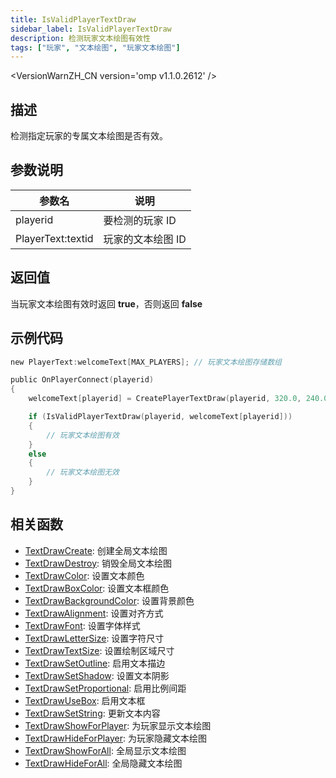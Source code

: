 ```yaml
---
title: IsValidPlayerTextDraw
sidebar_label: IsValidPlayerTextDraw
description: 检测玩家文本绘图有效性
tags: ["玩家", "文本绘图", "玩家文本绘图"]
---
```


<VersionWarnZH_CN version='omp v1.1.0.2612' />

## 描述

检测指定玩家的专属文本绘图是否有效。

## 参数说明

| 参数名            | 说明              |
| ----------------- | ----------------- |
| playerid          | 要检测的玩家 ID   |
| PlayerText:textid | 玩家的文本绘图 ID |

## 返回值

当玩家文本绘图有效时返回 **true**，否则返回 **false**

## 示例代码

```c
new PlayerText:welcomeText[MAX_PLAYERS]; // 玩家文本绘图存储数组

public OnPlayerConnect(playerid)
{
    welcomeText[playerid] = CreatePlayerTextDraw(playerid, 320.0, 240.0, "欢迎来到我的OPEN.MP服务器");

    if (IsValidPlayerTextDraw(playerid, welcomeText[playerid]))
    {
        // 玩家文本绘图有效
    }
    else
    {
        // 玩家文本绘图无效
    }
}
```

## 相关函数

- [TextDrawCreate](TextDrawCreate): 创建全局文本绘图
- [TextDrawDestroy](TextDrawDestroy): 销毁全局文本绘图
- [TextDrawColor](TextDrawColor): 设置文本颜色
- [TextDrawBoxColor](TextDrawBoxColor): 设置文本框颜色
- [TextDrawBackgroundColor](TextDrawBackgroundColor): 设置背景颜色
- [TextDrawAlignment](TextDrawAlignment): 设置对齐方式
- [TextDrawFont](TextDrawFont): 设置字体样式
- [TextDrawLetterSize](TextDrawLetterSize): 设置字符尺寸
- [TextDrawTextSize](TextDrawTextSize): 设置绘制区域尺寸
- [TextDrawSetOutline](TextDrawSetOutline): 启用文本描边
- [TextDrawSetShadow](TextDrawSetShadow): 设置文本阴影
- [TextDrawSetProportional](TextDrawSetProportional): 启用比例间距
- [TextDrawUseBox](TextDrawUseBox): 启用文本框
- [TextDrawSetString](TextDrawSetString): 更新文本内容
- [TextDrawShowForPlayer](TextDrawShowForPlayer): 为玩家显示文本绘图
- [TextDrawHideForPlayer](TextDrawHideForPlayer): 为玩家隐藏文本绘图
- [TextDrawShowForAll](TextDrawShowForAll): 全局显示文本绘图
- [TextDrawHideForAll](TextDrawHideForAll): 全局隐藏文本绘图
